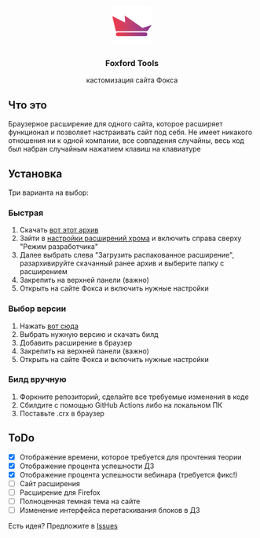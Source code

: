 <br />
<div align="center">
  <img src="assets/images/round.png" alt="Logo" width="80" height="80">
  <h3 align="center">Foxford Tools</h3>
  <p align="center">
    кастомизация сайта Фокса
  </p>
</div>

## Что это
Браузерное расширение для одного сайта, которое расширяет функционал и позволяет настраивать сайт под себя.
Не имеет никакого отношения ни к одной компании, все совпадения случайны, весь код был набран случайным нажатием клавиш на клавиатуре

## Установка
Три варианта на выбор:
### Быстрая
1. Скачать [вот этот архив](https://github.com/itsTPM/foxford-tools/releases/download/preview-zip/foxford-tools.zip)
2. Зайти в [настройки расширений хрома](chrome://extensions/) и включить справа сверху "Режим разработчика"
3. Далее выбрать слева "Загрузить распакованное расширение", разархивируйте скачанный ранее архив и выберите папку с расширением
5. Закрепить на верхней панели (важно)
6. Открыть на сайте Фокса и включить нужные настройки
### Выбор версии
1. Нажать [вот сюда](https://github.com/itsTPM/foxford-tools/releases)
2. Выбрать нужную версию и скачать билд
3. Добавить расширение в браузер
4. Закрепить на верхней панели (важно)
5. Открыть на сайте Фокса и включить нужные настройки
### Билд вручную
1. Форкните репозиторий, сделайте все требуемые изменения в коде
2. Сбилдите с помощью GitHub Actions либо на локальном ПК
3. Поставьте .crx в браузер

## ToDo

- [x] Отображение времени, которое требуется для прочтения теории
- [x] Отображение процента успешности ДЗ
- [x] Отображение процента успешности вебинара (требуется фикс!)
- [ ] Сайт расширения
- [ ] Расширение для Firefox
- [ ] Полноценная темная тема на сайте
- [ ] Изменение интерфейса перетаскивания блоков в ДЗ

Есть идея? Предложите в [Issues](https://github.com/itsTPM/foxford-tools/issues)
